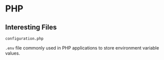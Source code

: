 # PHP


## Interesting Files

`configuration.php`

`.env`
file commonly used in PHP applications to store environment variable values.